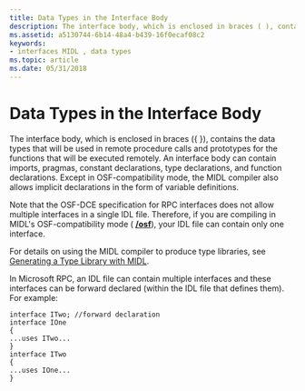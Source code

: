 ```yaml
---
title: Data Types in the Interface Body
description: The interface body, which is enclosed in braces ( ), contains the data types that will be used in remote procedure calls and prototypes for the functions that will be executed remotely.
ms.assetid: a5130744-6b14-48a4-b439-16f0ecaf08c2
keywords:
- interfaces MIDL , data types
ms.topic: article
ms.date: 05/31/2018
---
```


# Data Types in the Interface Body

The interface body, which is enclosed in braces ({ }), contains the data types that will be used in remote procedure calls and prototypes for the functions that will be executed remotely. An interface body can contain imports, pragmas, constant declarations, type declarations, and function declarations. Except in OSF-compatibility mode, the MIDL compiler also allows implicit declarations in the form of variable definitions.

Note that the OSF-DCE specification for RPC interfaces does not allow multiple interfaces in a single IDL file. Therefore, if you are compiling in MIDL's OSF-compatibility mode ( [**/osf**](-osf.md)), your IDL file can contain only one interface.

For details on using the MIDL compiler to produce type libraries, see [Generating a Type Library with MIDL](generating-a-type-library-with-midl-2.md).

In Microsoft RPC, an IDL file can contain multiple interfaces and these interfaces can be forward declared (within the IDL file that defines them). For example:

``` syntax
interface ITwo; //forward declaration
interface IOne 
{
...uses ITwo...
}
interface ITwo 
{
...uses IOne...
}
```

 

 




